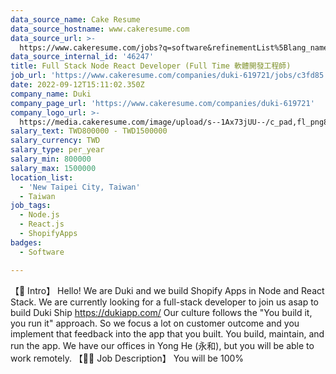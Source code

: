 ```yaml
---
data_source_name: Cake Resume
data_source_hostname: www.cakeresume.com
data_source_url: >-
  https://www.cakeresume.com/jobs?q=software&refinementList%5Blang_name%5D%5B0%5D=English&refinementList%5Bsalary_type%5D=per_year&range%5Bsalary_range%5D%5Bmin%5D=1000000&page=2
data_source_internal_id: '46247'
title: Full Stack Node React Developer (Full Time 軟體開發工程師)
job_url: 'https://www.cakeresume.com/companies/duki-619721/jobs/c3fd85'
date: 2022-09-12T15:11:02.350Z
company_name: Duki
company_page_url: 'https://www.cakeresume.com/companies/duki-619721'
company_logo_url: >-
  https://media.cakeresume.com/image/upload/s--1Ax73jUU--/c_pad,fl_png8,h_200,w_200/v1662992182/ouofz7tgzsnse0duto5a.png
salary_text: TWD800000 - TWD1500000
salary_currency: TWD
salary_type: per_year
salary_min: 800000
salary_max: 1500000
location_list:
  - 'New Taipei City, Taiwan'
  - Taiwan
job_tags:
  - Node.js
  - React.js
  - ShopifyApps
badges:
  - Software

---
```


【🎯 Intro】 Hello! We are Duki and we build Shopify Apps in Node and React Stack. We are currently looking for a full-stack developer to join us asap to build Duki Ship https://dukiapp.com/ Our culture follows the "You build it, you run it" approach. So we focus a lot on customer outcome and you implement that feedback into the app that you built. You build, maintain, and run the app. We have our offices in Yong He (永和), but you will be able to work remotely. 【🧑‍🔧 Job Description】 You will be 100%